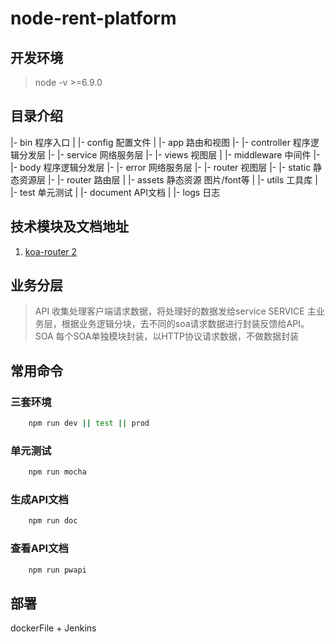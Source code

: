 # node-rent-platform

## 开发环境

> node -v >=6.9.0

## 目录介绍
|- bin 程序入口
|
|- config 配置文件
|
|- app 路由和视图
|- |- controller 程序逻辑分发层
|- |- service 网络服务层
|- |- views 视图层
|
|- middleware 中间件
|- |- body 程序逻辑分发层
|- |- error 网络服务层
|- |- router 视图层
|- |- static 静态资源层
|- |- router 路由层
|
|- assets 静态资源 图片/font等 
|
|- utils  工具库
|
|- test 单元测试
|
|- document API文档
|
|- logs 日志

## 技术模块及文档地址
1. [koa-router 2](https://github.com/alexmingoia/koa-router/tree/master/#module_koa-router--Router+get%7Cput%7Cpost%7Cpatch%7Cdelete)

## 业务分层

> API 收集处理客户端请求数据，将处理好的数据发给service
> SERVICE 主业务层，根据业务逻辑分块，去不同的soa请求数据进行封装反馈给API。
> SOA 每个SOA单独模块封装，以HTTP协议请求数据，不做数据封装

## 常用命令

### 三套环境

```bash
    npm run dev || test || prod
```

### 单元测试

```bash
    npm run mocha
```

### 生成API文档

```bash
    npm run doc
```
### 查看API文档

```bash
    npm run pwapi
```

## 部署

dockerFile + Jenkins

